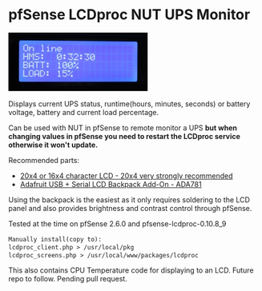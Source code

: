 # pfSense LCDproc NUT UPS Monitor

![LCD example](LCD_1.jpg)

Displays current UPS status, runtime(hours, minutes, seconds) or battery voltage, battery and current load percentage.

Can be used with NUT in pfSense to remote monitor a UPS **but when changing values in pfSense you need to restart the LCDproc service otherwise it won't update.**

Recommended parts: 
* [20x4 or 16x4 character LCD - 20x4 very strongly recommended](https://www.adafruit.com/product/198)
* [Adafruit USB + Serial LCD Backpack Add-On - ADA781](https://www.adafruit.com/product/781)

Using the backpack is the easiest as it only requires soldering to the LCD panel and also provides brightness and contrast control through pfSense.

Tested at the time on pfSense 2.6.0 and pfsense-lcdproc-0.10.8_9
```
Manually install(copy to):
lcdproc_client.php > /usr/local/pkg
lcdproc_screens.php > /usr/local/www/packages/lcdproc
```

This also contains CPU Temperature code for displaying to an LCD. Future repo to follow. Pending pull request.